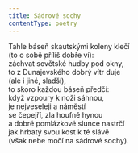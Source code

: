 ```yaml
---
title: Sádrové sochy
contentType: poetry
---
```


<section>

Tahle báseň skautskými koleny klečí  
(to o sobě příliš dobře ví):  
záchvat sovětské hudby pod okny,  
to z Dunajevského dobrý vítr duje  
(ale i jiné, sladší),  
to skoro každou báseň předčí:  
když vzpoury k noži sáhnou,  
je nejveseleji a náměstí  
se čepejří, zla houfně hynou  
a dobré pomlázkové slunce nastrčí  
jak hrbatý svou kost k té slávě  
(však nebe močí na sádrové sochy).

</section>
